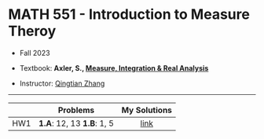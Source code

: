 # MATH 551 - Introduction to Measure Theroy

- Fall 2023
 
- Textbook: **Axler, S., [Measure, Integration & Real Analysis](https://measure.axler.net/)**


- Instructor: [Qingtian Zhang](https://sites.google.com/site/qingtianzh/home)

---

|  | Problems | My Solutions |
| :---:|:---:|:---:|
| HW1 | **1.A**: 12, 13 **1.B**: 1, 5 | [link](assignments/HW1.pdf) |


